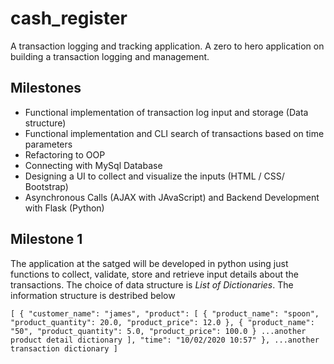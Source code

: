 # cash_register
A transaction logging and tracking application. A zero to hero application on building a transaction logging and management.

## Milestones
- Functional implementation of transaction log input and storage (Data structure)
- Functional implementation and CLI search of transactions based on time parameters
- Refactoring to OOP
- Connecting with MySql Database
- Designing a UI to collect and visualize the inputs (HTML / CSS/ Bootstrap)
- Asynchronous Calls (AJAX with JAvaScript) and Backend Development with Flask (Python)

## Milestone 1
The application at the satged will be developed in python using just functions to collect, validate, store and retrieve input details about the transactions. The choice of data structure is *List of Dictionaries*. The information structure is destribed below

`
[
    {
        "customer_name": "james",
        "product": [
            {
                "product_name": "spoon",
                "product_quantity": 20.0,
                "product_price": 12.0
            },
            {
                "product_name": "50",
                "product_quantity": 5.0,
                "product_price": 100.0
            }
            ...another product detail dictionary
        ],
        "time": "10/02/2020 10:57"
    },
    ...another transaction dictionary
]
`
